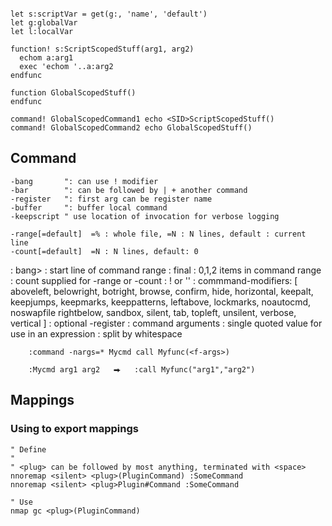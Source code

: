 ```vim

let s:scriptVar = get(g:, 'name', 'default')
let g:globalVar
let l:localVar

function! s:ScriptScopedStuff(arg1, arg2)
  echom a:arg1
  exec 'echom '..a:arg2
endfunc

function GlobalScopedStuff()
endfunc

command! GlobalScopedCommand1 echo <SID>ScriptScopedStuff()
command! GlobalScopedCommand2 echo GlobalScopedStuff()
```

## Command

```vim
-bang       ": can use ! modifier
-bar        ": can be followed by | + another command
-register   ": first arg can be register name
-buffer     ": buffer local command
-keepscript " use location of invocation for verbose logging

-range[=default]  =% : whole file, =N : N lines, default : current line
-count[=default]  =N : N lines, default: 0
```

<lt> : <lt>bang>
<line1> : start line of command range
<line2> : final
<range> : 0,1,2 items in command range
<count> : count supplied for -range or -count
<bang> : ! or ''
<mods> : commmand-modifiers: [ aboveleft, belowright,
botright, browse, confirm, hide, horizontal,
keepalt, keepjumps, keepmarks, keeppatterns,
leftabove, lockmarks, noautocmd, noswapfile
rightbelow, sandbox, silent, tab, topleft,
unsilent, verbose, vertical ]
<reg> : optional -register
<args> : command arguments
<q-args>: single quoted value for use in an expression
<f-args>: split by whitespace

```vim
    :command -nargs=* Mycmd call Myfunc(<f-args>)

    :Mycmd arg1 arg2   ⮕   :call Myfunc("arg1","arg2")
```

## Mappings

### Using <plug> to export mappings

```vim
" Define
"
" <plug> can be followed by most anything, terminated with <space>
nnoremap <silent> <plug>(PluginCommand) :SomeCommand
nnoremap <silent> <plug>Plugin#Command :SomeCommand

" Use
nmap gc <plug>(PluginCommand)
```

